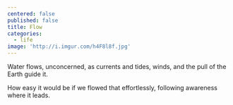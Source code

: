 ```yaml
---
centered: false
published: false
title: Flow
categories:
  - life
image: 'http://i.imgur.com/h4F8l8f.jpg'
---
```

Water flows,
unconcerned,
as currents and tides,
winds,
and the pull of the Earth 
guide it.

How easy 
it would be
if we flowed 
that effortlessly,
following awareness
where it leads.

